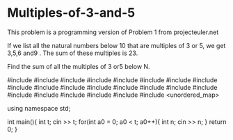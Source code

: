 # Multiples-of-3-and-5
This problem is a programming version of Problem 1 from projecteuler.net

If we list all the natural numbers below 10  that are multiples of 3  or 5, we get 3,5,6 and9 . The sum of these multiples is 23.

Find the sum of all the multiples of 3 or5  below N.

#include <map>
#include <set>
#include <list>
#include <cmath>
#include <ctime>
#include <deque>
#include <queue>
#include <stack>
#include <string>
#include <bitset>
#include <cstdio>
#include <limits>
#include <vector>
#include <climits>
#include <cstring>
#include <cstdlib>
#include <fstream>
#include <numeric>
#include <sstream>
#include <iostream>
#include <algorithm>
#include <unordered_map>

using namespace std;


int main(){
    int t;
    cin >> t;
    for(int a0 = 0; a0 < t; a0++){
        int n;
        cin >> n;
    }
    return 0;
}

